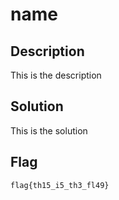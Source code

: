 # name

## Description
This is the description

## Solution
This is the solution

## Flag
```txt
flag{th15_i5_th3_fl49}
```
